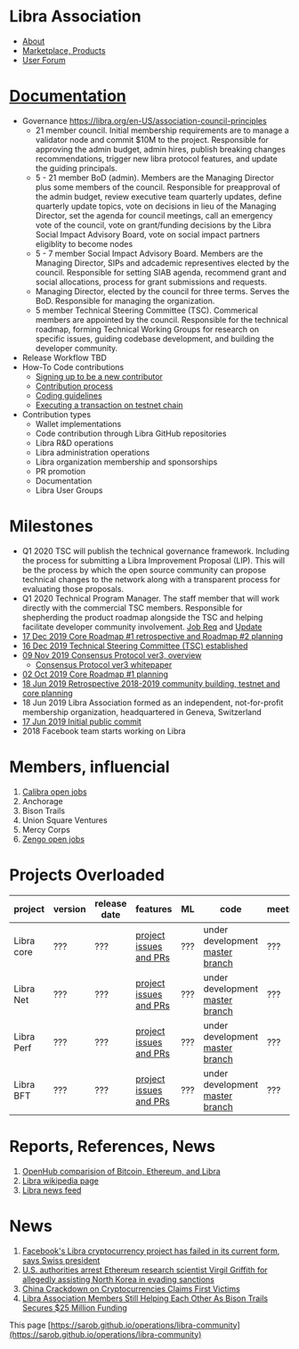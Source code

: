 # Libra Association
* [About](https://libra.org/en-US/vision/#how_it_works)
* [Marketplace, Products](https://libra.org/en-US/becoming-founding-member/#overview)
* [User Forum](https://community.libra.org/)


# [Documentation](https://developers.libra.org/docs/welcome-to-libra)
* Governance https://libra.org/en-US/association-council-principles
    * 21 member council. Initial membership requirements are to manage a validator node and commit $10M to the project. Responsible for approving the admin budget, admin hires, publish breaking changes recommendations, trigger new libra protocol features, and update the guiding principals.
    * 5 - 21 member BoD (admin). Members are the Managing Director plus some members of the council. Responsible for preapproval of the admin budget, review executive team quarterly updates, define quarterly update topics, vote on decisions in lieu of the Managing Director, set the agenda for council meetings, call an emergency vote of the council, vote on grant/funding decisions by the Libra Social Impact Advisory Board, vote on social impact partners eligiblity to become nodes
    * 5 - 7 member Social Impact Advisory Board. Members are the Managing Director, SIPs and adcademic representives elected by the council. Responsible for setting SIAB agenda, recommend grant and social allocations, process for grant submissions and requests.
    * Managing Director, elected by the council for three terms. Serves the BoD. Responsible for managing the organization.
    * 5 member Technical Steering Committee (TSC). Commerical members are appointed by the council. Responsible for the technical roadmap, forming Technical Working Groups for research on specific issues, guiding codebase development, and building the developer community. 
* Release Workflow TBD
* How-To Code contributions
   * [Signing up to be a new contributor](https://developers.libra.org/blog/2019/12/10/about-the-cla-process)
   * [Contribution process](https://developers.libra.org/docs/community/contributing)
   * [Coding guidelines](https://developers.libra.org/docs/community/coding-guidelines)
   * [Executing a transaction on testnet chain](https://developers.libra.org/docs/my-first-transaction)
* Contribution types
    * Wallet implementations
    * Code contribution through Libra GitHub repositories 
    * Libra R&D operations  
    * Libra administration operations
    * Libra organization membership and sponsorships
    * PR promotion
    * Documentation
    * Libra User Groups

# Milestones
* Q1 2020 TSC will publish the technical governance framework. Including the process for submitting a Libra Improvement Proposal (LIP). This will be the process by which the open source community can propose technical changes to the network along with a transparent process for evaluating those proposals.
* Q1 2020 Technical Program Manager. The staff member that will work directly with the commercial TSC members. Responsible for shepherding the product roadmap alongside the TSC and helping facilitate developer community involvement. [Job Req](https://libra.org/en-US/job-board?gh_jid=4446246002) and [Update](https://developers.libra.org/blog/2020/01/16/steering-committee-now-governs-libra-technical-development#whats-next)
* [17 Dec 2019 Core Roadmap #1 retrospective and Roadmap #2 planning](https://developers.libra.org/blog/2019/12/17/libra-core-roadmap-2)
* [16 Dec 2019 Technical Steering Committee (TSC) established](https://developers.libra.org/blog/2020/01/16/steering-committee-now-governs-libra-technical-development)
* [09 Nov 2019 Consensus Protocol ver3, overview](https://developers.libra.org/blog/2019/11/09/libra-consensus-protocol)
   * [Consensus Protocol ver3 whitepaper](https://developers.libra.org/docs/assets/papers/libra-consensus-state-machine-replication-in-the-libra-blockchain.pdf)
* [02 Oct 2019 Core Roadmap #1 planning](https://developers.libra.org/blog/2019/10/02/libra-developer-update)
* [18 Jun 2019 Retrospective 2018-2019 community building, testnet and core planning](https://developers.libra.org/blog/2019/06/18/the-path-forward)
* 18 Jun 2019 Libra Association formed as an independent, not-for-profit membership organization, headquartered in Geneva, Switzerland
* [17 Jun 2019 Initial public commit](https://github.com/libra/libra/commit/5e034dde19a5320d7e2bdc9da25114e816b4454d)
* 2018 Facebook team starts working on Libra


# Members, influencial
1. [Calibra open jobs](https://calibra.com/careers/#careers)
1. Anchorage
1. Bison Trails
1. Union Square Ventures
1. Mercy Corps
1. [Zengo open jobs](https://zengo.com/work-with-us/)

# Projects Overloaded
<div class="datatable-begin"></div>

project        | version | release date | features | ML      | code         | meetings
-------------- | ------- | ------------ | -------- | ------- | ------------ | --------
Libra core | ??? | ??? | [project issues and PRs](https://github.com/orgs/libra/projects/1) | ??? | under development [master branch](https://github.com/libra/libra) | ???
Libra Net | ??? | ??? | [project issues and PRs](https://github.com/orgs/libra/projects/4) | ??? | under development [master branch](https://github.com/libra/libra) | ???
Libra Perf | ??? | ??? | [project issues and PRs](https://github.com/orgs/libra/projects/3) | ??? | under development [master branch](https://github.com/libra/libra) | ???
Libra BFT | ??? | ??? | [project issues and PRs](https://github.com/orgs/libra/projects/2) | ??? | under development [master branch](https://github.com/libra/libra) | ???

# Reports, References, News
1. [OpenHub comparision of Bitcoin, Ethereum, and Libra](https://www.openhub.net/p/_compare?project_0=Bitcoin&project_1=Ethereum&project_2=Libra+Association)
1. [Libra wikipedia page](https://en.wikipedia.org/wiki/Libra_(digital_currency))
1. [Libra news feed](https://www.google.com/search?q=libra+association&sxsrf=ACYBGNRvnGFhewhivYLOnmWDRrSR3lFRAA:1579307422542&source=lnms&tbm=nws&sa=X&ved=2ahUKEwj9lKXP8ovnAhUIvJ4KHTYTD68Q_AUoAXoECA8QAw&biw=1086&bih=880&safe=images)

# News
1. [Facebook's Libra cryptocurrency project has failed in its current form, says Swiss president](https://www.cnbc.com/2019/12/27/swiss-president-says-facebooks-cryptocurrency-project-libra-failed.html)
1. [U.S. authorities arrest Ethereum research scientist Virgil Griffith for allegedly assisting North Korea in evading sanctions](https://finance.yahoo.com/news/u-authorities-arrest-ethereum-research-200109230.html)
1. [China Crackdown on Cryptocurrencies Claims First Victims](https://www.japantimes.co.jp/news/2019/11/28/business/chinas-crackdown-cryptocurrencies-claims-first-victims/#.XiI7plNKiH4)
1. [Libra Association Members Still Helping Each Other As Bison Trails Secures $25 Million Funding](https://www.forbes.com/sites/darrynpollock/2019/11/25/libra-association-members-still-helping-each-other-as-bison-trails-securing-25-million-funding/#543761d137f3)

This page [https://sarob.github.io/operations/libra-community](https://sarob.github.io/operations/libra-community)
